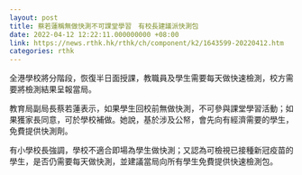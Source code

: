 ```yaml
---
layout: post
title: 蔡若蓮稱無做快測不可課堂學習　有校長建議派快測包
date: 2022-04-12 12:22:11.000000000 +08:00
link: https://news.rthk.hk/rthk/ch/component/k2/1643599-20220412.htm
categories: rthk
---
```


全港學校將分階段，恢復半日面授課，教職員及學生需要每天做快速檢測，校方需要將檢測結果呈報當局。

教育局副局長蔡若蓮表示，如果學生回校前無做快測，不可參與課堂學習活動；如果獲家長同意，可於學校補做。她說，基於涉及公帑，會先向有經濟需要的學生，免費提供快測劑。

有小學校長強調，學校不適合即場為學生做快測；又認為可檢視已接種新冠疫苗的學生，是否仍需要每天做快測，並建議當局向所有學生免費提供快速檢測包。
